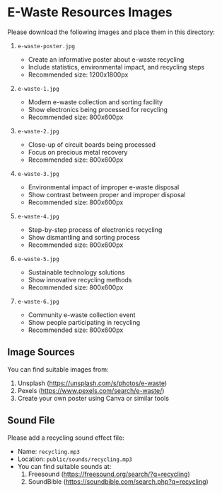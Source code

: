 # E-Waste Resources Images

Please download the following images and place them in this directory:

1. `e-waste-poster.jpg`
   - Create an informative poster about e-waste recycling
   - Include statistics, environmental impact, and recycling steps
   - Recommended size: 1200x1800px

2. `e-waste-1.jpg`
   - Modern e-waste collection and sorting facility
   - Show electronics being processed for recycling
   - Recommended size: 800x600px

3. `e-waste-2.jpg`
   - Close-up of circuit boards being processed
   - Focus on precious metal recovery
   - Recommended size: 800x600px

4. `e-waste-3.jpg`
   - Environmental impact of improper e-waste disposal
   - Show contrast between proper and improper disposal
   - Recommended size: 800x600px

5. `e-waste-4.jpg`
   - Step-by-step process of electronics recycling
   - Show dismantling and sorting process
   - Recommended size: 800x600px

6. `e-waste-5.jpg`
   - Sustainable technology solutions
   - Show innovative recycling methods
   - Recommended size: 800x600px

7. `e-waste-6.jpg`
   - Community e-waste collection event
   - Show people participating in recycling
   - Recommended size: 800x600px

## Image Sources

You can find suitable images from:
1. Unsplash (https://unsplash.com/s/photos/e-waste)
2. Pexels (https://www.pexels.com/search/e-waste/)
3. Create your own poster using Canva or similar tools

## Sound File

Please add a recycling sound effect file:
- Name: `recycling.mp3`
- Location: `public/sounds/recycling.mp3`
- You can find suitable sounds at:
  1. Freesound (https://freesound.org/search/?q=recycling)
  2. SoundBible (https://soundbible.com/search.php?q=recycling) 